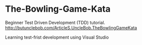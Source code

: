 The-Bowling-Game-Kata
=====================

Beginner Test Driven Development (TDD) tutorial. http://butunclebob.com/ArticleS.UncleBob.TheBowlingGameKata

Learning test-frist development using Visual Studio
